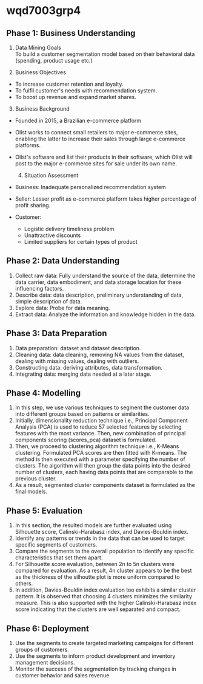 # wqd7003grp4
## Phase 1: Business Understanding
  1. Data Mining Goals<br />
  To build a customer segmentation model based on their behavioral data (spending, product usage etc.)

 
  2. Business Objectives<br />

* To increase customer retention and loyalty.<br />
* To fulfil customer's needs with recommendation system.<br />
* To boost up revenue and expand market shares.<br />

 3. Business Background<br />

* Founded in 2015, a Brazilian e-commerce platform<br />
* Olist works to connect small retailers to major e-commerce sites,     enabling the latter to increase their sales through large e-commerce platforms.<br />
* Olist's software and list their products in their software, which Olist will post to the major e-commerce sites for sale under its own name.<br />

 
  4. Situation Assessment<br />

* Business: Inadequate personalized recommendation system<br />
* Seller: Lesser profit as e-commerce platform takes higher percentage of profit sharing.<br />
* Customer:<br />
    - Logistic delivery timeliness problem<br />
    - Unattractive discounts<br />
    - Limited suppliers for certain types of product<br />
## Phase 2: Data Understanding
  1. Collect raw data: Fully understand the source of the data, determine the data carrier, data embodiment, and data storage location for these influencing factors.<br />
  2. Describe data: data description, preliminary understanding of data, simple description of data.<br />
  3. Explore data: Probe for data meaning.<br />
  4. Extract data: Analyze the information and knowledge hidden in the data.<br />

## Phase 3: Data Preparation
  1. Data preparation: dataset and dataset description.<br />
  2. Cleaning data: data cleaning, removing NA values from the dataset, dealing with missing values, dealing with outliers.<br />
  3. Constructing data: deriving attributes, data transformation.<br />
  4. Integrating data: merging data needed at a later stage.
## Phase 4: Modelling
  1. In this step, we use various techniques to segment the customer data into different groups based on patterns or similarities.<br />
  2. Initially, dimensionality reduction technique i.e., Principal Component Analysis (PCA) is used to reduce 57 selected features by selecting features with the most variance. Then, new combination of principal components scoring (scores_pca) dataset is formulated.<br />
  3. Then, we proceed to clustering algorithm technique i.e., K-Means clustering. Formulated PCA scores are then fitted with K-means. The method is then executed with a parameter specifying the number of clusters. The algorithm will then group the data points into the desired number of clusters, each having data points that are comparable to the previous cluster.<br />
  4. As a result, segmented cluster components dataset is formulated as the final models.<br />

## Phase 5: Evaluation
  1. In this section, the resulted models are further evaluated using Silhouette score, Calinski-Harabasz index, and Davies-Bouldin index.<br />
  2. Identify any patterns or trends in the data that can be used to target specific segments of customers.<br />
  3. Compare the segments to the overall population to identify any specific characteristics that set them apart.<br />
  4. For Silhouette score evaluation, between 2n to 5n clusters were compared for evaluation. As a result, 4n cluster appears to be the best as the thickness of the silhoutte plot is more uniform compared to others.<br />
  5. In addition, Davies-Bouldin index evaluation too exhibits a similar cluster pattern. It is observed that choosing 4 clusters minimizes the similarity measure. This is also supported with the higher Calinski-Harabasz index score indicating that the clusters are well separated and compact.<br />

## Phase 6: Deployment
  1. Use the segments to create targeted marketing campaigns for different groups of customers.<br />
  2. Use the segments to inform product development and inventory management decisions.<br />
  3. Monitor the success of the segmentation by tracking changes in customer behavior and sales revenue
